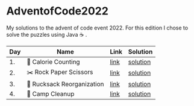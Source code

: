 # AdventofCode2022

My solutions to the advent of code event 2022. For this edition I chose to solve the puzzles using Java :coffee: .

| Day | Name                                       | Link                                        | Solution                                                                                                                |
| --- | ------------------------------------------ | ------------------------------------------- | ----------------------------------------------------------------------------------------------------------------------- |
| 1.  | :fork_and_knife: Calorie Counting          | [link](https://adventofcode.com/2022/day/1) | [solution](https://github.com/LWLeijten/AdventofCode2022/tree/main/AdventOfCode2022/src/main/java/solutions/Day01.java) |
| 2.  | :scissors:	 Rock Paper Scissors            | [link](https://adventofcode.com/2022/day/2) | [solution](https://github.com/LWLeijten/AdventofCode2022/tree/main/AdventOfCode2022/src/main/java/solutions/Day02.java) |
| 3.  | :school_satchel:		 Rucksack Reorganization | [link](https://adventofcode.com/2022/day/3) | [solution](https://github.com/LWLeijten/AdventofCode2022/tree/main/AdventOfCode2022/src/main/java/solutions/Day03.java) |
| 4.  | :broom:		 Camp Cleanup                     | [link](https://adventofcode.com/2022/day/4) | [solution](https://github.com/LWLeijten/AdventofCode2022/tree/main/AdventOfCode2022/src/main/java/solutions/Day04.java) |
